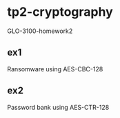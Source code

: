 # tp2-cryptography
GLO-3100-homework2

## ex1
Ransomware using AES-CBC-128

## ex2
Password bank using AES-CTR-128
